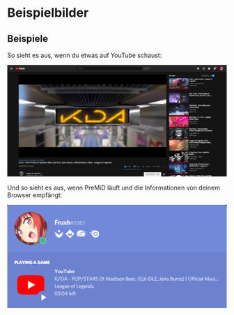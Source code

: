 # Beispielbilder

## Beispiele

So sieht es aus, wenn du etwas auf YouTube schaust:

![YouTube](../../.gitbook/assets/yt_example.PNG)

Und so sieht es aus, wenn PreMiD läuft und die Informationen von deinem Browser empfängt:

![Discord RPC](../../.gitbook/assets/discord_rpc_example2.PNG)

